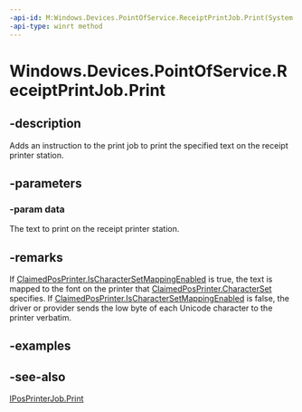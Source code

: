 ----api-id: M:Windows.Devices.PointOfService.ReceiptPrintJob.Print(System.String)
-api-type: winrt method
---<!-- Method syntaxpublic void Print(System.String data)--># Windows.Devices.PointOfService.ReceiptPrintJob.Print## -descriptionAdds an instruction to the print job to print the specified text on the receipt printer station.## -parameters### -param dataThe text to print on the receipt printer station.## -remarksIf [ClaimedPosPrinter.IsCharacterSetMappingEnabled](claimedposprinter_ischaractersetmappingenabled.md) is true, the text is mapped to the font on the printer that [ClaimedPosPrinter.CharacterSet](claimedposprinter_characterset.md) specifies. If [ClaimedPosPrinter.IsCharacterSetMappingEnabled](claimedposprinter_ischaractersetmappingenabled.md) is false, the driver or provider sends the low byte of each Unicode character to the printer verbatim.## -examples## -see-also[IPosPrinterJob.Print](iposprinterjob_print.md)